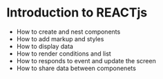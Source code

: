 #       Introduction to REACTjs

* How to create and nest components
* How to add markup and styles
* How to display data
* How to render conditions and list 
* How to responds to event and update the screen
* How to share data between componenets
